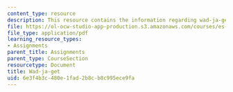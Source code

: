 ```yaml
---
content_type: resource
description: This resource contains the information regarding wad-ja-get.
file: https://ol-ocw-studio-app-production.s3.amazonaws.com/courses/es-291-learning-seminar-experiments-in-education-spring-2003/6e3f4b3c480e1fad2b8cb8c995ece9fa_MITES_291S03_3a_wad.pdf
file_type: application/pdf
learning_resource_types:
- Assignments
parent_title: Assignments
parent_type: CourseSection
resourcetype: Document
title: Wad-ja-get
uid: 6e3f4b3c-480e-1fad-2b8c-b8c995ece9fa
---
```

